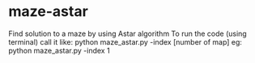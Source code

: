 # maze-astar
Find solution to a maze by using Astar algorithm
To run the code (using terminal) call it like: python maze_astar.py -index [number of map]
eg: python maze_astar.py -index 1
